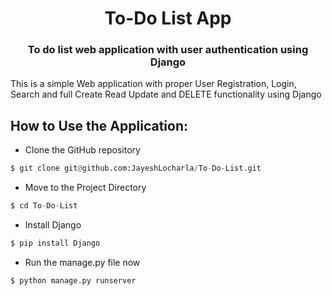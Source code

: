 <h1 align="center"> To-Do List App </h1>
<h3 align="center"> To do list web application with user authentication using Django </h3>

This is a simple Web application with proper User Registration, Login, Search and full Create Read Update and DELETE functionality using Django 

## How to Use the Application:
- Clone the GitHub repository
```python
$ git clone git@github.com:JayeshLocharla/To-Do-List.git
```

- Move to the Project Directory
```python
$ cd To-Do-List
```

- Install Django
```python
$ pip install Django
```

- Run the manage.py file now
```python
$ python manage.py runserver
```
